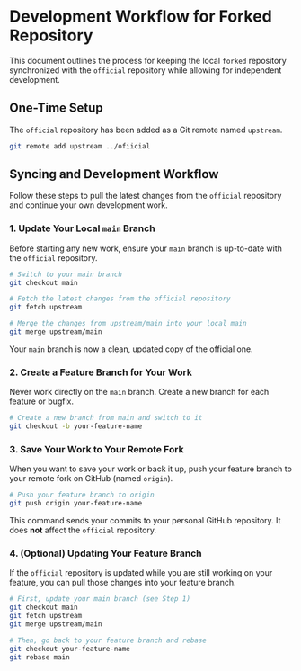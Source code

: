 # Development Workflow for Forked Repository

This document outlines the process for keeping the local `forked` repository synchronized with the `official` repository while allowing for independent development.

## One-Time Setup

The `official` repository has been added as a Git remote named `upstream`.

```bash
git remote add upstream ../ofiicial
```

## Syncing and Development Workflow

Follow these steps to pull the latest changes from the `official` repository and continue your own development work.

### 1. Update Your Local `main` Branch

Before starting any new work, ensure your `main` branch is up-to-date with the `official` repository.

```bash
# Switch to your main branch
git checkout main

# Fetch the latest changes from the official repository
git fetch upstream

# Merge the changes from upstream/main into your local main
git merge upstream/main
```

Your `main` branch is now a clean, updated copy of the official one.

### 2. Create a Feature Branch for Your Work

Never work directly on the `main` branch. Create a new branch for each feature or bugfix.

```bash
# Create a new branch from main and switch to it
git checkout -b your-feature-name
```

### 3. Save Your Work to Your Remote Fork

When you want to save your work or back it up, push your feature branch to your remote fork on GitHub (named `origin`).

```bash
# Push your feature branch to origin
git push origin your-feature-name
```
This command sends your commits to your personal GitHub repository. It does **not** affect the `official` repository.

### 4. (Optional) Updating Your Feature Branch

If the `official` repository is updated while you are still working on your feature, you can pull those changes into your feature branch.

```bash
# First, update your main branch (see Step 1)
git checkout main
git fetch upstream
git merge upstream/main

# Then, go back to your feature branch and rebase
git checkout your-feature-name
git rebase main
```